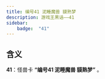 ```yaml
---
title: 编号41 泥睡魔兽 貘熟梦
description: 游戏王黑话——41
sidebar:
    badge:  "41" 
---
```


## 含义

**41**：怪兽卡 **“编号41 泥睡魔兽 貘熟梦”** 。

